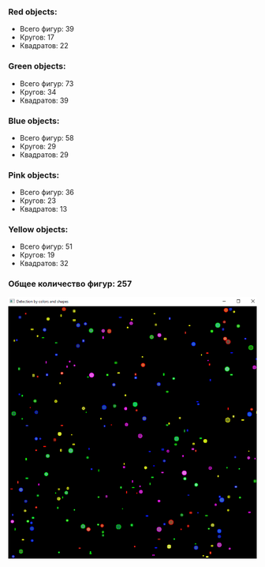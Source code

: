 ### Red objects:

- Всего фигур: 39
- Кругов: 17
- Квадратов: 22

### Green objects:

- Всего фигур: 73
- Кругов: 34
- Квадратов: 39

### Blue objects:

- Всего фигур: 58
- Кругов: 29
- Квадратов: 29

### Pink objects:

- Всего фигур: 36
- Кругов: 23
- Квадратов: 13

### Yellow objects:

- Всего фигур: 51
- Кругов: 19
- Квадратов: 32

### Общее количество фигур: 257

![Alt text](pic/pic1.png)
